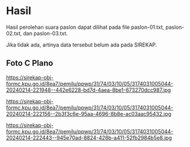 # Hasil

Hasil perolehan suara paslon dapat dilihat pada file paslon-01.txt, paslon-02.txt, dan paslon-03.txt.

Jika tidak ada, artinya data tersebut belum ada pada SIREKAP.

## Foto C Plano

https://sirekap-obj-formc.kpu.go.id/8ea7/pemilu/ppwp/31/74/03/10/05/3174031005044-20240214-221948--442e6228-bd7d-4aea-8be1-673270dcc987.jpg

https://sirekap-obj-formc.kpu.go.id/8ea7/pemilu/ppwp/31/74/03/10/05/3174031005044-20240214-222156--2b3f3c6e-95aa-4696-8b8e-ac03aac95432.jpg

https://sirekap-obj-formc.kpu.go.id/8ea7/pemilu/ppwp/31/74/03/10/05/3174031005044-20240214-222443--945e70ad-8824-426b-a411-52fb2984b5e8.jpg
